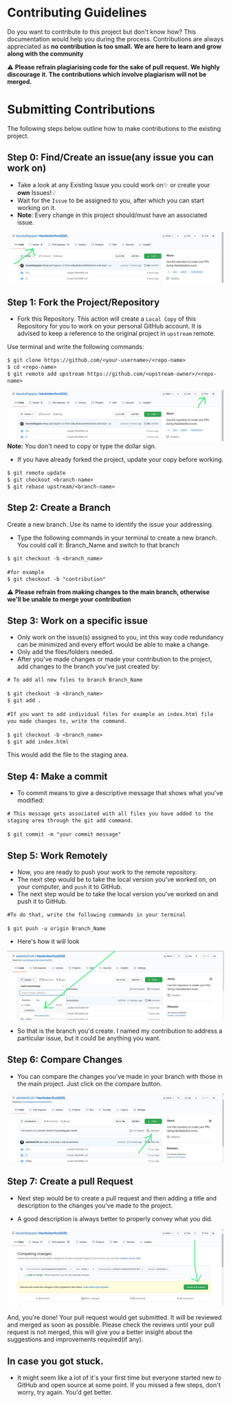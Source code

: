 # Contributing Guidelines

Do you want to contribute to this project but don't know how?
This documentation would help you during the process.
Contributions are always appreciated as **no contribution is too small.**
**We are here to learn and grow along with the community**

:warning: **Please refrain plagiarising code for the sake of pull request. We highly discourage it. The contributions which involve plagiarism will not be merged.**


# Submitting Contributions
The following steps below outline how to make contributions to the existing project.


## Step 0: Find/Create an issue(any issue you can work on)

- Take a look at any Existing Issue you could work on✨ or create your **own** Issues!💡
- Wait for the `Issue` to be assigned to you, after which you can start working on it.
- **Note**: Every change in this project should/must have an associated issue.

![issue](screenshots/issue.jpg)


## Step 1: Fork the Project/Repository

- Fork this Repository. This action will create a `Local Copy` of this Repository for you to work on your personal GitHub account. It is advised to keep a reference to the original project in `upstream` remote.

Use terminal and write the following commands:
```
$ git clone https://github.com/<your-username>/<repo-name>
$ cd <repo-name>
$ git remote add upstream https://github.com/<upstream-owner>/<repo-name>
```
![fork](screenshots/fork.jpg)
**Note:** You don't need to copy or type the dollar sign. 

- If you have already forked the project, update your copy before working.
```
$ git remote update
$ git checkout <branch-name>
$ git rebase upstream/<branch-name>
```


## Step 2: Create a Branch

Create a new branch. Use its name to identify the issue your addressing.

- Type the following commands in your terminal to create a new branch. You could call it: Branch_Name and switch to that branch
```
$ git checkout -b <branch_name>

#for example
$ git checkout -b "contribution"
```
:warning: **Please refrain from making changes to the main branch, otherwise we'll be unable to merge your contribution**


## Step 3: Work on a specific issue

- Only work on the issue(s) assigned to you, int this way code redundancy can be minimized and every effort would be able to make a change.
- Only add the files/folders needed.
- After you've made changes or made your contribution to the project, add changes to the branch you've just created by:
```
# To add all new files to branch Branch_Name

$ git checkout -b <branch_name>
$ git add .

#If you want to add individual files for example an index.html file you made changes to, write the command.

$ git checkout -b <branch_name>
$ git add index.html
```

This would add the file to the staging area.


## Step 4: Make a commit

- To commit means to give a descriptive message that shows what you've modified:
```
# This message gets associated with all files you have added to the staging area through the git add command.

$ git commit -m "your commit message"
```


## Step 5: Work Remotely

- Now, you are ready to push your work to the remote repository.
- The next step would be to take the local version you've worked on, on your computer, and `push` it to GitHub.
- The next step would be to take the local version you've worked on and push it to GitHub.
```
#To do that, write the following commands in your terminal

$ git push -u origin Branch_Name
```
- Here's how it will look

![branch](screenshots/branch.jpg)

- So that is the branch you'd create. I named my contribution to address a particular issue, but it could be anything you want.


## Step 6: Compare Changes

- You can compare the changes you've made in your branch with those in the main project. Just click on the compare button.

![compare](screenshots/compare-changes.jpg)

## Step 7: Create a pull Request

- Next step would be to create a pull request and then adding a title and description to the changes you've made to the project.

- A good description is always better to properly convey what you did.

![pull-request](screenshots/pull-request.jpg)

And, you're done! Your pull request would get submitted.
It will be reviewed and merged as soon as possible.
Please check the reviews until your pull request is not merged, this will give you a better insight about the suggestions and improvements required(if any).

## In case you got stuck.
- It might seem like a lot of it's your first time but everyone started new to GitHub and open source at some point. If you missed a few steps, don't worry, try again. You'd get better.


